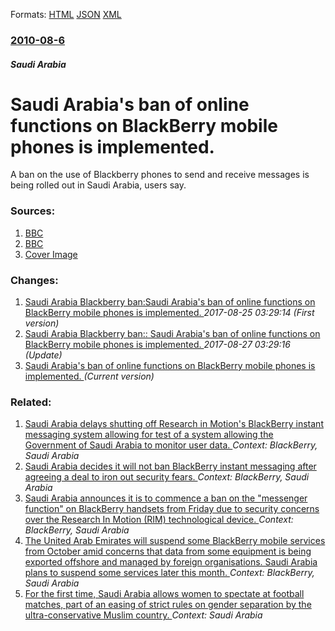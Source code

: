 
Formats: [HTML](/news/2010/08/6/saudi-arabia-s-ban-of-online-functions-on-blackberry-mobile-phones-is-implemented.html)  [JSON](/news/2010/08/6/saudi-arabia-s-ban-of-online-functions-on-blackberry-mobile-phones-is-implemented.json)  [XML](/news/2010/08/6/saudi-arabia-s-ban-of-online-functions-on-blackberry-mobile-phones-is-implemented.xml)  

### [2010-08-6](/news/2010/08/6/index.md)

##### Saudi Arabia
# Saudi Arabia's ban of online functions on BlackBerry mobile phones is implemented. 

A ban on the use of Blackberry phones to send and receive messages is being rolled out in Saudi Arabia, users say.


### Sources:

1. [BBC](http://www.bbc.co.uk/news/technology-10896653)
2. [BBC](http://www.bbc.co.uk/news/world-middle-east-10888954)
2. [Cover Image](http://ichef.bbci.co.uk/news/1024/media/images/44536000/jpg/_44536487_breaking_splash_466x260.jpg)

### Changes:

1. [Saudi Arabia Blackberry ban:Saudi Arabia's ban of online functions on BlackBerry mobile phones is implemented. ](/news/2010/08/6/saudi-arabia-blackberry-ban-psaudi-arabia-s-ban-of-online-functions-on-blackberry-mobile-phones-is-implemented.md) _2017-08-25 03:29:14 (First version)_
2. [Saudi Arabia Blackberry ban:: Saudi Arabia's ban of online functions on BlackBerry mobile phones is implemented. ](/news/2010/08/6/saudi-arabia-blackberry-ban-saudi-arabia-s-ban-of-online-functions-on-blackberry-mobile-phones-is-implemented.md) _2017-08-27 03:29:16 (Update)_
2. [Saudi Arabia's ban of online functions on BlackBerry mobile phones is implemented. ](/news/2010/08/6/saudi-arabia-s-ban-of-online-functions-on-blackberry-mobile-phones-is-implemented.md) _(Current version)_

### Related:

1. [Saudi Arabia delays shutting off Research in Motion's BlackBerry instant messaging system allowing for test of a system allowing the Government of Saudi Arabia to monitor user data. ](/news/2010/08/8/saudi-arabia-delays-shutting-off-research-in-motion-s-blackberry-instant-messaging-system-allowing-for-test-of-a-system-allowing-the-governm.md) _Context: BlackBerry, Saudi Arabia_
2. [Saudi Arabia decides it will not ban BlackBerry instant messaging after agreeing a deal to iron out security fears. ](/news/2010/08/7/saudi-arabia-decides-it-will-not-ban-blackberry-instant-messaging-after-agreeing-a-deal-to-iron-out-security-fears.md) _Context: BlackBerry, Saudi Arabia_
3. [Saudi Arabia announces it is to commence a ban on the "messenger function" on BlackBerry handsets from Friday due to security concerns over the Research In Motion (RIM) technological device. ](/news/2010/08/3/saudi-arabia-announces-it-is-to-commence-a-ban-on-the-messenger-function-on-blackberry-handsets-from-friday-due-to-security-concerns-over.md) _Context: BlackBerry, Saudi Arabia_
4. [The United Arab Emirates will suspend some BlackBerry mobile services from October amid concerns that data from some equipment is being exported offshore and managed by foreign organisations. Saudi Arabia plans to suspend some services later this month. ](/news/2010/08/1/the-united-arab-emirates-will-suspend-some-blackberry-mobile-services-from-october-amid-concerns-that-data-from-some-equipment-is-being-expo.md) _Context: BlackBerry, Saudi Arabia_
5. [For the first time, Saudi Arabia allows women to spectate at football matches, part of an easing of strict rules on gender separation by the ultra-conservative Muslim country. ](/news/2018/01/12/for-the-first-time-saudi-arabia-allows-women-to-spectate-at-football-matches-part-of-an-easing-of-strict-rules-on-gender-separation-by-the.md) _Context: Saudi Arabia_
